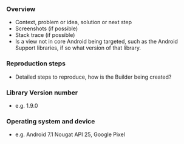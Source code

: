 ### Overview
 - Context, problem or idea, solution or next step
 - Screenshots (if possible)
 - Stack trace (if possible)
 - Is a view not in core Android being targeted, such as the Android Support libraries, if so what version of that library.

### Reproduction steps

 - Detailed steps to reproduce, how is the Builder being created?

### Library Version number

 - e.g. 1.9.0

### Operating system and device

 - e.g. Android 7.1 Nougat API 25, Google Pixel
